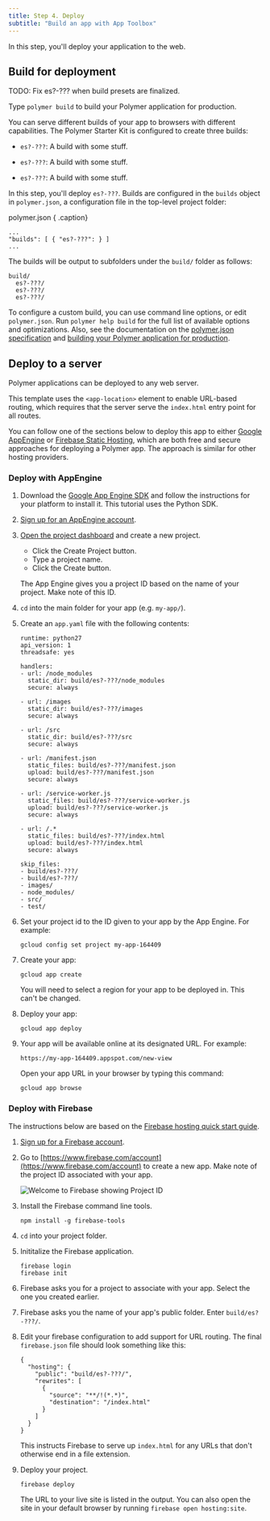 ```yaml
---
title: Step 4. Deploy
subtitle: "Build an app with App Toolbox"
---
```


<!-- toc -->

In this step, you'll deploy your application to the web.

## Build for deployment

TODO: Fix es?-??? when build presets are finalized.

Type `polymer build` to build your Polymer application for production. 

You can serve different builds of your app to browsers with different capabilities. The Polymer Starter Kit is configured to create three builds:

* `es?-???`: A build with some stuff. 

* `es?-???`: A build with some stuff. 

* `es?-???`: A build with some stuff. 

In this step, you'll deploy `es?-???`. Builds are configured in the `builds` object in `polymer.json`, a configuration file in the top-level project folder:

polymer.json { .caption}

```
...
"builds": [ { "es?-???": } ]
...
```

The builds will be output to subfolders under the `build/` folder as follows:

    build/
      es?-???/
      es?-???/
      es?-???/

To configure a custom build, you can use command line options, or edit `polymer.json`. Run `polymer help build` for the full list of available options and optimizations. Also, see the documentation on the [polymer.json specification](/{{{polymer_version_dir}}}/docs/tools/polymer-json) and [building your Polymer application for production](/{{{polymer_version_dir}}}/toolbox/build-for-production).

## Deploy to a server

Polymer applications can be deployed to any web server.

This template uses the `<app-location>` element to enable URL-based routing,
which requires that the server serve the `index.html` entry point for all
routes.

You can follow one of the sections below to deploy this app to either
[Google AppEngine](https://cloud.google.com/appengine) or [Firebase
Static Hosting](https://www.firebase.com/docs/hosting/), which are both free and
secure approaches for deploying a Polymer app. The approach
is similar for other hosting providers.

### Deploy with AppEngine

1.  Download the [Google App Engine SDK](https://cloud.google.com/appengine/downloads)
and follow the instructions for your platform to install it. This tutorial uses the Python SDK.

1.  [Sign up for an AppEngine account](https://cloud.google.com/appengine).

1.  [Open the project dashboard](https://console.cloud.google.com/iam-admin/projects)
and create a new project.

    * Click the Create Project button.
    * Type a project name.
    * Click the Create button.
    
    The App Engine gives you a project ID based on the name of your project.
    Make note of this ID.

1.  `cd` into the main folder for your app (e.g. `my-app/`).

1. Create an `app.yaml` file with the following contents:

    ```
    runtime: python27
    api_version: 1
    threadsafe: yes

    handlers:
    - url: /node_modules
      static_dir: build/es?-???/node_modules
      secure: always

    - url: /images
      static_dir: build/es?-???/images
      secure: always

    - url: /src
      static_dir: build/es?-???/src
      secure: always

    - url: /manifest.json
      static_files: build/es?-???/manifest.json
      upload: build/es?-???/manifest.json
      secure: always

    - url: /service-worker.js
      static_files: build/es?-???/service-worker.js
      upload: build/es?-???/service-worker.js
      secure: always

    - url: /.*
      static_files: build/es?-???/index.html
      upload: build/es?-???/index.html
      secure: always

    skip_files:
    - build/es?-???/
    - build/es?-???/
    - images/
    - node_modules/
    - src/
    - test/
    ```

1. Set your project id to the ID given to your app by the App Engine. For example:
   
       gcloud config set project my-app-164409

1. Create your app:
   
       gcloud app create
     
   You will need to select a region for your app to be deployed in. This can't be changed.

1. Deploy your app:
   
       gcloud app deploy

1. Your app will be available online at its designated URL. For example:
   
       https://my-app-164409.appspot.com/new-view
   
   Open your app URL in your browser by typing this command:
   
       gcloud app browse

### Deploy with Firebase

The instructions below are based on the [Firebase hosting quick start
guide](https://www.firebase.com/docs/hosting/quickstart.html).

1.  [Sign up for a Firebase account](https://www.firebase.com/signup/).

1.  Go to [https://www.firebase.com/account](https://www.firebase.com/account) to create a new app. Make note of the project ID associated with your app.

    ![Welcome to Firebase showing Project ID](/images/2.0/toolbox/welcome-firebase.png)

1.  Install the Firebase command line tools.

        npm install -g firebase-tools

1.  `cd` into your project folder.

1.  Inititalize the Firebase application.

        firebase login
        firebase init

1.  Firebase asks you for a project to associate with your app. Select the one you created earlier.

1.  Firebase asks you the name of your app's public folder. Enter `build/es?-???/`.

1.  Edit your firebase configuration to add support for URL routing. The final
    `firebase.json` file should look something like this:
	
    ```
    {
      "hosting": {
        "public": "build/es?-???/",
        "rewrites": [
          {
            "source": "**/!(*.*)",
            "destination": "/index.html"
          }
        ]
      }
    }
    ```	

    This instructs Firebase to serve up `index.html` for any URLs that don't
    otherwise end in a file extension.

1. Deploy your project.
   
       firebase deploy
   
   The URL to your live site is listed in the output. You can also open
   the site in your default browser by running `firebase open hosting:site`.
